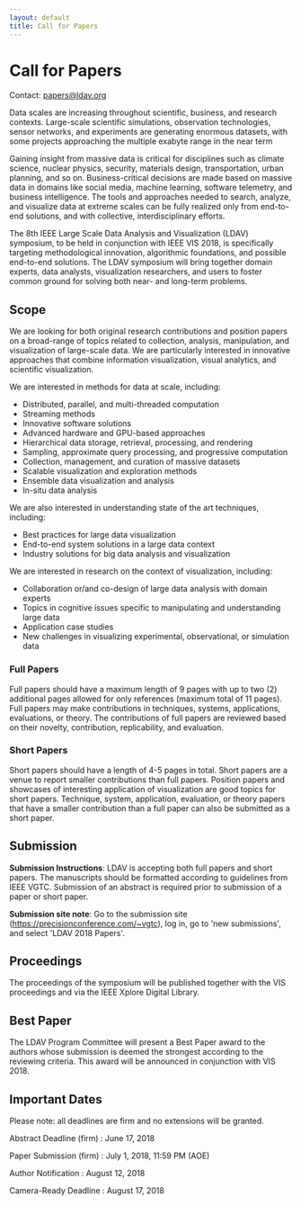 ```yaml
---
layout: default
title: Call for Papers
---
```


# Call for Papers

Contact: <papers@ldav.org>

Data scales are increasing throughout scientific, business, and research contexts. Large-scale scientific simulations, observation technologies, sensor networks, and experiments are generating enormous datasets, with some projects approaching the multiple exabyte range in the near term 

Gaining insight from massive data is critical for disciplines such as climate science, nuclear physics, security, materials design, transportation, urban planning, and so on. Business-critical decisions are made based on massive data in domains like social media, machine learning, software telemetry, and business intelligence. The tools and approaches needed to search, analyze, and visualize data at extreme scales can be fully realized only from end-to-end solutions, and with collective, interdisciplinary efforts.

The 8th IEEE Large Scale Data Analysis and Visualization (LDAV) symposium, to be held in conjunction with IEEE VIS 2018, is specifically targeting methodological innovation, algorithmic foundations, and possible end-to-end solutions. The LDAV symposium will bring together domain experts, data analysts, visualization researchers, and users to foster common ground for solving both near- and long-term problems.

## Scope
We are looking for both original research contributions and position papers on a broad-range of topics related to collection, analysis, manipulation, and visualization of large-scale data.  We are particularly interested in innovative approaches that combine information visualization, visual analytics, and scientific visualization.

We are interested in methods for data at scale, including: 
-	Distributed, parallel, and multi-threaded computation
-	Streaming methods
-	Innovative software solutions 
-	Advanced hardware and GPU-based approaches 
-	Hierarchical data storage, retrieval, processing, and rendering
-	Sampling, approximate query processing, and progressive computation
-	Collection, management, and curation of massive datasets
-	Scalable visualization and exploration methods
-	Ensemble data visualization and analysis
-	In-situ data analysis

We are also interested in understanding state of the art techniques, including:
-	Best practices for large data visualization
-	End-to-end system solutions in a large data context
-	Industry solutions for big data analysis and visualization

We are interested in research on the context of visualization, including:
-	Collaboration or/and co-design of large data analysis with domain  experts
-	Topics in cognitive issues specific to manipulating and understanding large data
-	Application case studies
-	New challenges in visualizing experimental, observational, or simulation data 

### Full Papers
Full papers should have a maximum length of  9 pages with up to two (2) additional pages allowed for only references (maximum total of 11 pages). Full papers may make contributions in techniques, systems, applications, evaluations, or theory. The contributions of full papers are reviewed based on their novelty, contribution, replicability, and evaluation.

### Short Papers
Short papers should have a length of 4-5 pages in total. Short papers are a venue to report smaller contributions than full papers. Position papers and showcases of interesting application of visualization are good topics for short papers. Technique, system, application, evaluation, or theory papers that have a smaller contribution than a full paper can also be submitted as a short paper.

## Submission

**Submission Instructions**:
LDAV is accepting both full papers and short papers. The manuscripts should be formatted according to guidelines from IEEE VGTC. Submission of an abstract is required prior to submission of a paper or short paper.

**Submission site note**: Go to the submission site (https://precisionconference.com/~vgtc), log in, go to 'new submissions', and select 'LDAV 2018 Papers'.


## Proceedings
The proceedings of the symposium will be published together with the VIS proceedings and via the IEEE Xplore Digital Library.

## Best Paper
The LDAV Program Committee will present a Best Paper award to the authors whose submission is deemed the strongest according to the reviewing criteria. This award will be announced in conjunction with VIS 2018.

## Important Dates
Please note: all deadlines are firm and no extensions will be granted. 

Abstract Deadline (firm)
: June 17, 2018

Paper Submission (firm)
: July 1, 2018, 11:59 PM (AOE)

Author Notification
: August 12, 2018

Camera-Ready Deadline
: August 17, 2018
